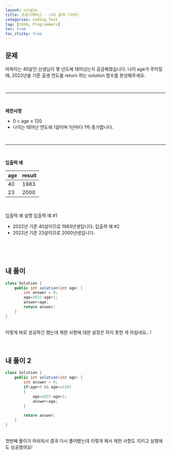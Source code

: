 ```yaml
---
layout: single
title: 프로그래머스 - 나이 출력 (자바)
categories: Coding_Test
tag: [JAVA, Programmers]
toc: true
toc_sticky: true
---
```


## 문제

머쓱이는 40살인 선생님이 몇 년도에 태어났는지 궁금해졌습니다. 나이 age가 주어질 때, 2022년을 기준 출생 연도를 return 하는 solution 함수를 완성해주세요.

<br/>

---

<br/>

**제한사항**
 
 * 0 < age ≤ 120
 * 나이는 태어난 연도에 1살이며 1년마다 1씩 증가합니다.

<br/>

---

<br/>

**입출력 예**
<br/>

age|result
---|---
40|1983
23|2000

<br/>

입출력 예 설명
 입출력 예 #1
  * 2022년 기준 40살이므로 1983년생입니다.
 입출력 예 #2
  * 2022년 기준 23살이므로 2000년생입니다.

<br/><br/><br/>

## 내 풀이
```java
class Solution {
    public int solution(int age) {
        int answer = 0;
        age=2022-age+1;
        answer=age;  
        return answer;
    }
}
```
<br/>
이렇게 바로 성공하긴 했는데 제한 사항에 대한 설정은 하지 못한 게 아쉽네요...!
<br/><br/><br/>

## 내 풀이 2
```java
class Solution {
    public int solution(int age) {
        int answer = 0;
        if(age>0 && age<=120)
        {
            age=2022-age+1;
            answer=age;
        }
          
        return answer;
    }
}
```
<br/>
첫번째 풀이가 아쉬워서 결국 다시 풀어봤는데 이렇게 해서 제한 사항도 지키고 실행에도 성공했어요!
